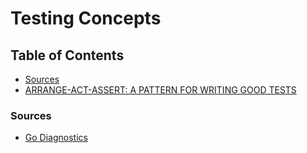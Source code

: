 # Testing Concepts

## Table of Contents

- [Sources](#sources)
- [ARRANGE-ACT-ASSERT: A PATTERN FOR WRITING GOOD TESTS](https://automationpanda.com/2020/07/07/arrange-act-assert-a-pattern-for-writing-good-tests/)

### Sources

- [Go Diagnostics](https://go.dev/doc/diagnostics)
